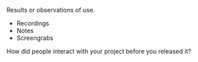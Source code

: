 Results or observations of use.
* Recordings
* Notes
* Screengrabs

How did people interact with your project before you released it?
